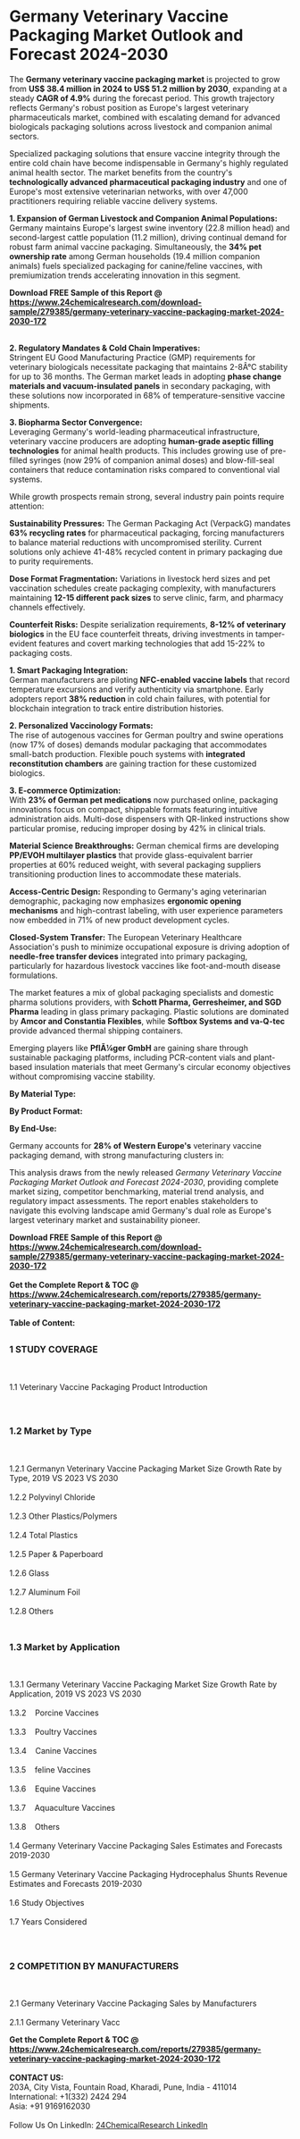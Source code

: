 <h1>Germany Veterinary Vaccine Packaging Market Outlook and Forecast 2024-2030</h1><p>The <strong>Germany veterinary vaccine packaging market</strong> is projected to grow from <strong>US$ 38.4 million in 2024 to US$ 51.2 million by 2030</strong>, expanding at a steady <strong>CAGR of 4.9%</strong> during the forecast period. This growth trajectory reflects Germany's robust position as Europe's largest veterinary pharmaceuticals market, combined with escalating demand for advanced biologicals packaging solutions across livestock and companion animal sectors.</p><p>Specialized packaging solutions that ensure vaccine integrity through the entire cold chain have become indispensable in Germany's highly regulated animal health sector. The market benefits from the country's <strong>technologically advanced pharmaceutical packaging industry</strong> and one of Europe's most extensive veterinarian networks, with over 47,000 practitioners requiring reliable vaccine delivery systems.</p><p><strong>1. Expansion of German Livestock and Companion Animal Populations:</strong><br>
Germany maintains Europe's largest swine inventory (22.8 million head) and second-largest cattle population (11.2 million), driving continual demand for robust farm animal vaccine packaging. Simultaneously, the <strong>34% pet ownership rate</strong> among German households (19.4 million companion animals) fuels specialized packaging for canine/feline vaccines, with premiumization trends accelerating innovation in this segment.</p><div><b>Download FREE Sample of this Report @ 
            <a href="https://www.24chemicalresearch.com/download-sample/279385/germany-veterinary-vaccine-packaging-market-2024-2030-172">
            https://www.24chemicalresearch.com/download-sample/279385/germany-veterinary-vaccine-packaging-market-2024-2030-172</a></b></div><br><p><strong>2. Regulatory Mandates &amp; Cold Chain Imperatives:</strong><br>
Stringent EU Good Manufacturing Practice (GMP) requirements for veterinary biologicals necessitate packaging that maintains 2-8Â°C stability for up to 36 months. The German market leads in adopting <strong>phase change materials and vacuum-insulated panels</strong> in secondary packaging, with these solutions now incorporated in 68% of temperature-sensitive vaccine shipments.</p><p><strong>3. Biopharma Sector Convergence:</strong><br>
Leveraging Germany's world-leading pharmaceutical infrastructure, veterinary vaccine producers are adopting <strong>human-grade aseptic filling technologies</strong> for animal health products. This includes growing use of pre-filled syringes (now 29% of companion animal doses) and blow-fill-seal containers that reduce contamination risks compared to conventional vial systems.</p><p>While growth prospects remain strong, several industry pain points require attention:</p><p><strong>Sustainability Pressures:</strong> The German Packaging Act (VerpackG) mandates <strong>63% recycling rates</strong> for pharmaceutical packaging, forcing manufacturers to balance material reductions with uncompromised sterility. Current solutions only achieve 41-48% recycled content in primary packaging due to purity requirements.</p><p><strong>Dose Format Fragmentation:</strong> Variations in livestock herd sizes and pet vaccination schedules create packaging complexity, with manufacturers maintaining <strong>12-15 different pack sizes</strong> to serve clinic, farm, and pharmacy channels effectively.</p><p><strong>Counterfeit Risks:</strong> Despite serialization requirements, <strong>8-12% of veterinary biologics</strong> in the EU face counterfeit threats, driving investments in tamper-evident features and covert marking technologies that add 15-22% to packaging costs.</p><p><strong>1. Smart Packaging Integration:</strong><br>
German manufacturers are piloting <strong>NFC-enabled vaccine labels</strong> that record temperature excursions and verify authenticity via smartphone. Early adopters report <strong>38% reduction</strong> in cold chain failures, with potential for blockchain integration to track entire distribution histories.</p><p><strong>2. Personalized Vaccinology Formats:</strong><br>
The rise of autogenous vaccines for German poultry and swine operations (now 17% of doses) demands modular packaging that accommodates small-batch production. Flexible pouch systems with <strong>integrated reconstitution chambers</strong> are gaining traction for these customized biologics.</p><p><strong>3. E-commerce Optimization:</strong><br>
With <strong>23% of German pet medications</strong> now purchased online, packaging innovations focus on compact, shippable formats featuring intuitive administration aids. Multi-dose dispensers with QR-linked instructions show particular promise, reducing improper dosing by 42% in clinical trials.</p><p><strong>Material Science Breakthroughs:</strong> German chemical firms are developing <strong>PP/EVOH multilayer plastics</strong> that provide glass-equivalent barrier properties at 60% reduced weight, with several packaging suppliers transitioning production lines to accommodate these materials.</p><p><strong>Access-Centric Design:</strong> Responding to Germany's aging veterinarian demographic, packaging now emphasizes <strong>ergonomic opening mechanisms</strong> and high-contrast labeling, with user experience parameters now embedded in 71% of new product development cycles.</p><p><strong>Closed-System Transfer:</strong> The European Veterinary Healthcare Association's push to minimize occupational exposure is driving adoption of <strong>needle-free transfer devices</strong> integrated into primary packaging, particularly for hazardous livestock vaccines like foot-and-mouth disease formulations.</p><p>The market features a mix of global packaging specialists and domestic pharma solutions providers, with <strong>Schott Pharma, Gerresheimer, and SGD Pharma</strong> leading in glass primary packaging. Plastic solutions are dominated by <strong>Amcor and Constantia Flexibles</strong>, while <strong>Softbox Systems and va-Q-tec</strong> provide advanced thermal shipping containers.</p><p>Emerging players like <strong>PflÃ¼ger GmbH</strong> are gaining share through sustainable packaging platforms, including PCR-content vials and plant-based insulation materials that meet Germany's circular economy objectives without compromising vaccine stability.</p><p><strong>By Material Type:</strong></p><p><strong>By Product Format:</strong></p><p><strong>By End-Use:</strong></p><p>Germany accounts for <strong>28% of Western Europe's</strong> veterinary vaccine packaging demand, with strong manufacturing clusters in:</p><p>This analysis draws from the newly released <em>Germany Veterinary Vaccine Packaging Market Outlook and Forecast 2024-2030</em>, providing complete market sizing, competitor benchmarking, material trend analysis, and regulatory impact assessments. The report enables stakeholders to navigate this evolving landscape amid Germany's dual role as Europe's largest veterinary market and sustainability pioneer.</p><div><b>Download FREE Sample of this Report @ 
            <a href="https://www.24chemicalresearch.com/download-sample/279385/germany-veterinary-vaccine-packaging-market-2024-2030-172">
            https://www.24chemicalresearch.com/download-sample/279385/germany-veterinary-vaccine-packaging-market-2024-2030-172</a></b></div><br><div><b>Get the Complete Report & TOC @ 
            <a href="https://www.24chemicalresearch.com/reports/279385/germany-veterinary-vaccine-packaging-market-2024-2030-172">
            https://www.24chemicalresearch.com/reports/279385/germany-veterinary-vaccine-packaging-market-2024-2030-172</a></b></div><br>
            <b>Table of Content:</b><p><h2><span style="font-size:16px"><strong>1 STUDY COVERAGE</strong></span></h2><br />
<p>1.1 Veterinary Vaccine Packaging Product Introduction</p><br />
<h2><span style="font-size:16px"><strong>1.2 Market by Type</strong></span></h2><br />
<p>1.2.1 Germanyn Veterinary Vaccine Packaging Market Size Growth Rate by Type, 2019 VS 2023 VS 2030<br /><br />
1.2.2 Polyvinyl Chloride&nbsp;&nbsp; &nbsp;<br /><br />
1.2.3 Other Plastics/Polymers<br /><br />
1.2.4 Total Plastics<br /><br />
1.2.5 Paper & Paperboard<br /><br />
1.2.6 Glass<br /><br />
1.2.7 Aluminum Foil<br /><br />
1.2.8 Others<br /><br />
<h2><span style="font-size:16px"><strong>1.3 Market by Application</strong></span></h2><br />
<p>1.3.1 Germany Veterinary Vaccine Packaging Market Size Growth Rate by Application, 2019 VS 2023 VS 2030<br /><br />
1.3.2&nbsp;&nbsp; &nbsp;Porcine Vaccines<br /><br />
1.3.3&nbsp;&nbsp; &nbsp;Poultry Vaccines<br /><br />
1.3.4&nbsp;&nbsp; &nbsp;Canine Vaccines<br /><br />
1.3.5&nbsp;&nbsp; &nbsp;feline Vaccines<br /><br />
1.3.6&nbsp;&nbsp; &nbsp;Equine Vaccines<br /><br />
1.3.7&nbsp;&nbsp; &nbsp;Aquaculture Vaccines<br /><br />
1.3.8&nbsp;&nbsp; &nbsp;Others<br /><br />
1.4 Germany Veterinary Vaccine Packaging Sales Estimates and Forecasts 2019-2030<br /><br />
1.5 Germany Veterinary Vaccine Packaging Hydrocephalus Shunts Revenue Estimates and Forecasts 2019-2030<br /><br />
1.6 Study Objectives<br /><br />
1.7 Years Considered</p><br />
<h2><span style="font-size:16px"><strong>2 COMPETITION BY MANUFACTURERS</strong></span></h2><br />
<p>2.1 Germany Veterinary Vaccine Packaging Sales by Manufacturers<br /><br />
2.1.1 Germany Veterinary Vacc</p><div><b>Get the Complete Report & TOC @ 
            <a href="https://www.24chemicalresearch.com/reports/279385/germany-veterinary-vaccine-packaging-market-2024-2030-172">
            https://www.24chemicalresearch.com/reports/279385/germany-veterinary-vaccine-packaging-market-2024-2030-172</a></b></div><br><b>CONTACT US:</b><br>
            203A, City Vista, Fountain Road, Kharadi, Pune, India - 411014<br>
            International: +1(332) 2424 294<br>
            Asia: +91 9169162030 <br><br>
            Follow Us On LinkedIn: <a href="https://www.linkedin.com/company/24chemicalresearch/">24ChemicalResearch LinkedIn</a>